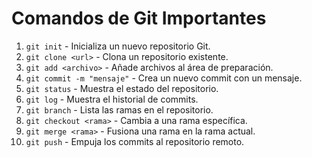 # Comandos de Git Importantes

1. `git init` - Inicializa un nuevo repositorio Git.
2. `git clone <url>` - Clona un repositorio existente.
3. `git add <archivo>` - Añade archivos al área de preparación.
4. `git commit -m "mensaje"` - Crea un nuevo commit con un mensaje.
5. `git status` - Muestra el estado del repositorio.
6. `git log` - Muestra el historial de commits.
7. `git branch` - Lista las ramas en el repositorio.
8. `git checkout <rama>` - Cambia a una rama específica.
9. `git merge <rama>` - Fusiona una rama en la rama actual.
10. `git push` - Empuja los commits al repositorio remoto.
